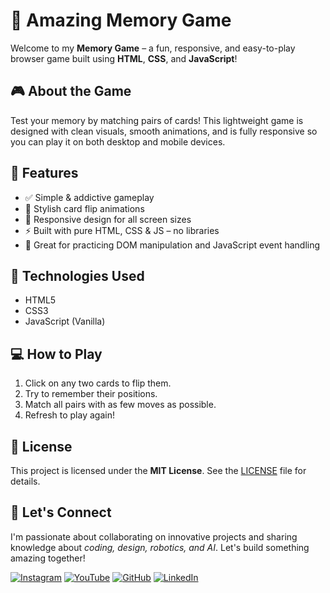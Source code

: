 # 🧠 Amazing Memory Game

Welcome to my **Memory Game** – a fun, responsive, and easy-to-play browser game built using **HTML**, **CSS**, and **JavaScript**!

## 🎮 About the Game

Test your memory by matching pairs of cards! This lightweight game is designed with clean visuals, smooth animations, and is fully responsive so you can play it on both desktop and mobile devices.

## 🚀 Features

- ✅ Simple & addictive gameplay
- 🎨 Stylish card flip animations
- 📱 Responsive design for all screen sizes
- ⚡ Built with pure HTML, CSS & JS – no libraries
- 🧠 Great for practicing DOM manipulation and JavaScript event handling

## 📁 Technologies Used

- HTML5
- CSS3
- JavaScript (Vanilla)

## 💻 How to Play

1. Click on any two cards to flip them.
2. Try to remember their positions.
3. Match all pairs with as few moves as possible.
4. Refresh to play again!

## 📜 License

This project is licensed under the **MIT License**. See the [LICENSE](LICENSE) file for details.

## 🌟 Let's Connect



I'm passionate about collaborating on innovative projects and sharing knowledge about *coding, design, robotics, and AI*. Let's build something amazing together!  



 [![Instagram](https://img.icons8.com/fluency/48/instagram-new.png)](https://www.instagram.com/sumittech_360)  [![YouTube](https://img.icons8.com/fluency/48/youtube-play.png)](https://youtube.com/channel/UCiPxbNaC7dloVut6Jc5xHIQ)  [![GitHub](https://img.icons8.com/fluency/48/github.png)](https://github.com/InnovativeSumit)  [![LinkedIn](https://img.icons8.com/fluency/48/linkedin.png)](https://www.linkedin.com/in/sumit-pal-40511a339) 
